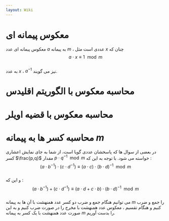 ```yaml
---
layout: Wiki
---
```


# معکوس پیمانه ای
معکوس پیمانه ای عدد $a$ به پیمانه $m$ ، عددی است مثل $x$ چنان که  
$$a \cdot x \equiv 1 \mod m $$  
به عدد $x$ ، $a^{-1}$ نیز می گویند.  
# محاسبه معکوس با الگوریتم اقلیدس
# محاسبه معکوس با قضیه اویلر
# محاسبه کسر ها به پیمانه $m$
در بعضی از سوال ها که پاسخشان عددی گویا است، از شما به جای نمایش اعشاری کسر
$\frac{p,q}$
مقدار $p\cdot q^{-1} \mod m$
خواسته می شود. با توجه به این که :  
$$ (a\cdot b^{-1}) \cdot (c\cdot d^{-1}) \equiv (a\cdot c)\cdot (b \cdot d)^{-1} \mod m$$  
و این که :  
$$ (a\cdot b^{-1}) + (c\cdot d^{-1}) \equiv (a\cdot d + c \cdot b) \cdot (b \cdot d)^{-1} \mod m$$  
می توانیم هنگام جمع و ضرب دو کسر عدد همنهشت با آن ها به پیمانه $m$ را جمع و ضرب کنیم و هنگام تقسیم ، معکوس عدد همنهشت با مخرج را در صورت ضرب کنیم و به این صورت عدد همنهشت با یک کسر به پیمانه $m$ را بدست آوریم.
